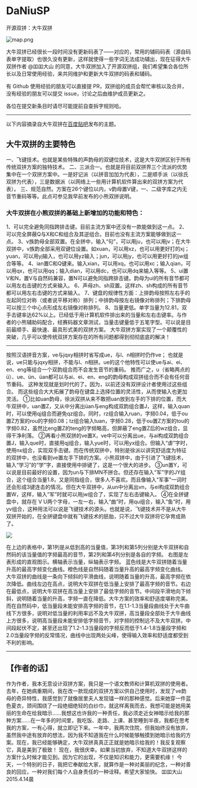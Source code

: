 # DaNiuSP
开源双拼：大牛双拼

![map.png](map.png)

大牛双拼已经很长一段时间没有更新码表了——对应的，常用的辅码码表（源自码表单字提取）也很久没有更新，这样就使得一些字词无法成功辅出，现在征得大牛双拼作者 @吅吅大山 的同意，大牛双拼加入了开源双拼组，我们希望集合各位所长以及日常使用经验，来共同维护和更新大牛双拼的码表和辅码。

有 Github 使用经验的朋友可以直接提 PR，双拼组的成员会帮忙审核以及合并，没有经验的朋友可以提交 issue，讨论之后由维护成员更新之。

各位在提交新条目时请尽可能提前自查拆字规则哈。


---
以下内容摘录自大牛双拼在[百度贴吧](http://tieba.baidu.com/p/3699977074)发布的主题。

## 大牛双拼的主要特色

一、飞键技术。也就是某些特殊的声韵母的双键位技术，这是大牛双拼区别于所有传统双拼方案的独特技术。
二、三派合一。也就是将目前双拼界三个流派的优势集中在一个双拼方案中。一是好记派（以拼音加加为代表），二是顺手派（以徐氏双拼为代表），三是数据派（以网络上一些用计算机软件算出来的双拼方案为代表）。
三、规范自然。方案在26个键位以内，v韵母置V键，一、二级字库之内无音节重码等等。此点可参见我早前发布的小熊双拼说明。

### 大牛双拼在小熊双拼的基础上新增加的功能和特色：

1、可以完全避免同指跨排击键。目前主流方案中还没有一款能做到这一点。
2、可以完全屏蔽Q与X和C和组合及其逆组合。目前也没有主流方案能够做到这一点。
3、v族韵母全部双置。在全拼中，输入“句”，可以用ju，也可以用jv；在大牛双拼中，v族韵全部采用双键位设置。如xuan，可以用xz，也可以用更好打的xj；yuan，可以用yj输入，也可以用yz输入；jun，可以用jy，也可以用更好打的jw组合等等。
4、ian置C和Q键来。输入xian，可以用xq，也可以用xc；输入qian，可以用qx，也可以用qq；输入dian，可以用dc，也可以用dq来输入等等。
5、ui置V和N，置V与自然码兼容，置N可以避免同指跨排击键。韵母为ui的所有音节都可以用左右击键的方式来输入。
6、声母zh、sh双置。这样zh、sh构成的所有音节都可以用左右击键的方式来输入。
7、键盘的规律性方面：上排韵母按照左右手的左起同位对称（或者说平移对称）排列；中排韵母按左右镜像对称排列；下排韵母可以按三个中心点形成左右镜像对称排列。
8、当量更低。单字当量为12.81，双手击键率达62%以上。已经低于用计算机软件排出来的当量和左右击键率。与作者的小熊辅助码配合，经赛码器文章测试，当量击键量低于五笔字型。可以说是目前最顺手、最快速、最具形式美的双拼方案。
大牛双拼方案实现了一个颠覆性的突破，几乎可以使传统双拼方案存在的所有问题都得到彻彻底底的解决！

---


按照汉语拼音方案，ve与jqxy相拼时省写成ue，与l、n相拼时仍作ve；
也就是说，ue只能与jqxy相拼，不能与l、n相拼。ue的这个他特性可以使ue与ai、ei、en、eng等组合一个双韵组合而不会发生音节的重码。
推而广之，u（省略两点的ü）、ue、ün、üan都可以与ai、ei、en、eng的韵母构成双拼组合而不会有任何音节重码。
这种发现就是划时代的了。因为，以前还没有双拼设计者使用过这些组合。
而这些组合大大拓展了韵母在键盘上选择位置的灵活性，从而使输入也更加灵活。
①比如uan韵母，徐派双拼从来不敢把uan放到左手的下排的位置，而大牛双拼中，uan置Z，又从中分离出üan与eng构成双韵组合置J，这样，输入quan时，可以使用qj组合而避免qz组合。同时，rz组合输入ruan，字频0.04，低于ou置Z方案的rou的字频0.08；tz组合输入tuan，字频0.28，低于ou置Z方案的tou的字频0.82，虽然比eng置Z的teng的字频略高，但屏蔽了eng置Z后的wz组合，显得干净利落。
②再看小熊双拼的ve置X，ve中可以分离出ue，与ai构成双韵组合置J，输入que时，直接用qj组合，输入yue时，可以用yx组合。但输入“虐”字时，使用nx组合，实现双手击键。而在传统双拼中，特别是徐派以讲究舒适度为特征的双拼中，也没看到ve置左手下排的方案。小熊双拼中，由于引进了飞键技术，输入“学习”的“学”字，直接使用中排键了，这是一个很大的进步。
③un置Y，可以说是目前最好的设置，因为un与下排MN不拼合。但还存在输入“军”字的JY组合，这个组合当量1.8，又是同指组合，很多人不喜欢。而且像输入“军事”一词时还会形成3键连击的情况。但在大牛双拼中，从un中分离出vn，与ei构成双韵组合置W，这样，输入“军”时就可以用jw组合了，实现了左右击键输入。
④在全拼键盘中，就存在 V U两个字母，一左一右，输入“曲”时，用qu组合，输入“鱼”时，用yv组合，这种用法可以说是飞键技术的源头。也就是说，飞键技术并不是从大牛双拼开始的，在全拼键盘中就有飞键技术的胚胎，只不过大牛双拼将它孕育成熟了。

![](table.png)

在上边的表格中，第1列是从低到高的当量值，第3列和第5列分别是大牛双拼和自然码的该当量值的字频最高的音节，第2列和第4列分别是各自的字频。
右图是左表形成的直观图示。横轴表示当量，纵轴表示字频。
蓝色线是大牛双拼随着当量升高的最高字频变化曲线。橙色线是自然码随着当量升高的最高字频变化曲线。
大牛双拼的曲线是一条向下倾斜的平滑曲线，说明随着当量的升高，最高字频在依次降低。曲线左边在高点，说明大牛双拼在低当量上安排了最高字频的音节。右边在最低点，说明大牛双拼在高当量上安排了最低字频的音节。中间段平滑地向下倾斜，说明随着当量的升高，字频一直在降低。大牛方案的效率和舒适度堪称完美。
而在自然码中，低当量段未能安排高字频的音节，在1.1-1.3当量段曲线处于大牛曲线下方很多，说明对低当量的利用率远不及大牛双拼，高当量段全部处于大牛曲线上方很多，说明高当量段未能安排低字频音节，对字频的控制远不及大牛双拼。中间段起伏不定，甚至还出现了1.2-1.3当量段的字频反而低于1.4-1.8当量段字频和2.0当量段字频的反常情况，曲线中出现两处尖峰，使得输入效率和舒适度都受到不利的影响。

---
## 【作者的话】
作为作者，我本无意设计双拼方案，我只是一个语文教师和计算机双拼的使用者。去年，在她病重期间，我在改一款现成的双拼方案以供自己使用时，发现了ve韵母的奇异特性，我感觉到了就像居里夫人发现镭一样的那种感觉。后来她穿一件蓝色夏衣，颈间围绕了一段绝细绝轻的白纱巾，就这样离我而去，我想可能是她用美丽的生命在给我暗示……我想这也许我的一种责任，我必须走近女神暗示给我的那种方案……在一年多的时间里，我吃饭、走路、上课、甚至睡到半夜，我都在思考我的方案，一有心得，就立即记下来。一年中，我两次住院，但我始终没有放弃，虽然我中途有放弃的想法，因为我不知道我在什么时候能够触摸到她暗示给我的方案。现在，我已经能够确定，大牛双拼真真正正就是她暗示给我的！我反复观察它，真是美到了极致！
现在，我很庆幸。如果当初放弃，不知道大牛双拼这样的方案什么时候才能见到。因为它的出现，不仅是知识和能力，更需要机缘！
今天，一个特别的日子，我把它奉献给大家，就算作是一种对美丽的纪念，一种对善良的回应，一种对我们每个人自身责任的一种诠释。希望大家愉快。
吅吅大山
2015.4.14晨

